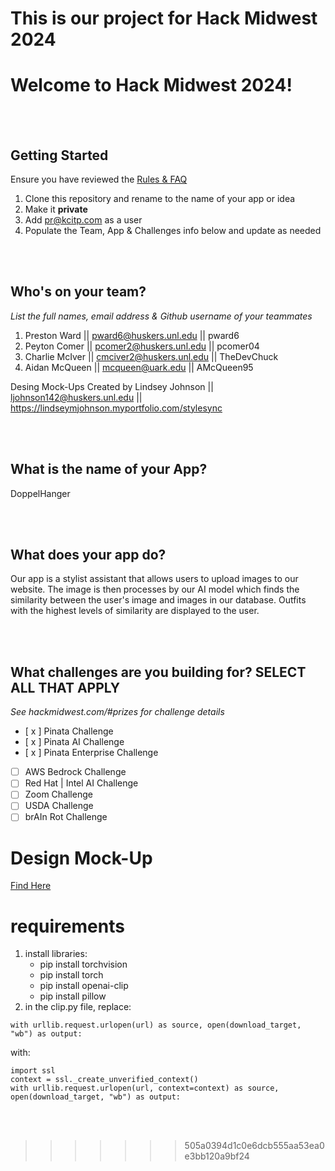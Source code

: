 This is our project for Hack Midwest 2024
===============================================
# Welcome to Hack Midwest 2024!
<br /><br />


## Getting Started
Ensure you have reviewed the [Rules & FAQ](https://hackmidwest.com/#faq)
1. Clone this repository and rename to the name of your app or idea
2. Make it **private**
3. Add pr@kcitp.com as a user
4. Populate the Team, App & Challenges info below and update as needed

<br /><br />

## Who's on your team?
*List the full names,  email address & Github username of your teammates*

1.   Preston Ward || pward6@huskers.unl.edu || pward6
2.   Peyton Comer || pcomer2@huskers.unl.edu || pcomer04
3.   Charlie McIver || cmciver2@huskers.unl.edu || TheDevChuck
4.   Aidan McQueen || mcqueen@uark.edu || AMcQueen95

Desing Mock-Ups Created by Lindsey Johnson || ljohnson142@huskers.unl.edu || https://lindseymjohnson.myportfolio.com/stylesync

<br /><br />


## What is the name of your App?

DoppelHanger

<br /><br />
## What does your app do?
Our app is a stylist assistant that allows users to upload images to our website. The image is then processes by our AI model which finds the similarity between the user's image and images in our database. Outfits with the highest levels of similarity are displayed to the user.


<br /><br />


## What challenges are you building for? SELECT ALL THAT APPLY
*See hackmidwest.com/#prizes for challenge details*
- [ x ]  Pinata Challenge
- [ x ]  Pinata AI Challenge
- [ x ]  Pinata Enterprise Challenge
- [ ]  AWS Bedrock Challenge
- [ ]  Red Hat | Intel AI Challenge
- [ ]  Zoom Challenge
- [ ]  USDA Challenge
- [ ]  brAIn Rot Challenge

# Design Mock-Up
[Find Here]([doc:linking-to-pages#anchor-links](https://xd.adobe.com/view/f5150eab-ac7f-4cd8-993f-e3d1b15afdde-a046/))

# requirements
1. install libraries:
   - pip install torchvision
   - pip install torch
   - pip install openai-clip
   - pip install pillow
2. in the clip.py file, replace:
```
with urllib.request.urlopen(url) as source, open(download_target, "wb") as output:
```
with:

```
import ssl 
context = ssl._create_unverified_context()
with urllib.request.urlopen(url, context=context) as source, open(download_target, "wb") as output:
```

 

<br /><br />
>>>>>>> 505a0394d1c0e6dcb555aa53ea0e3bb120a9bf24
